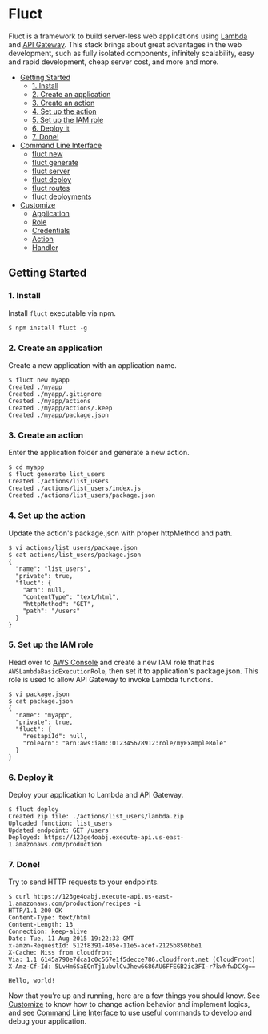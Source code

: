 # Fluct
Fluct is a framework to build server-less web applications using
[Lambda](https://aws.amazon.com/lambda/) and [API Gateway](https://aws.amazon.com/api-gateway/).
This stack brings about great advantages in the web development,
such as fully isolated components, infinitely scalability, easy and rapid development,
cheap server cost, and more and more.

- [Getting Started](#getting-started)
  - [1. Install](#install)
  - [2. Create an application](#create-an-application)
  - [3. Create an action](#create-an-action)
  - [4. Set up the action](#set-up-the-action)
  - [5. Set up the IAM role](#set-up-the-iam-role)
  - [6. Deploy it](#deploy-it)
  - [7. Done!](#done)
- [Command Line Interface](/docs/command-line-interface.md)
  - [fluct new](/docs/command-line-interface.md#fluct-new)
  - [fluct generate](/docs/command-line-interface.md#fluct-generate)
  - [fluct server](/docs/command-line-interface.md#fluct-server)
  - [fluct deploy](/docs/command-line-interface.md#fluct-deploy)
  - [fluct routes](/docs/command-line-interface.md#fluct-routes)
  - [fluct deployments](/docs/command-line-interface.md#fluct-deployments)
- [Customize](/docs/customize.md)
  - [Application](/docs/customize.md#application)
  - [Role](/docs/customize.md#role)
  - [Credentials](/docs/customize.md#credentials)
  - [Action](/docs/customize.md#action)
  - [Handler](/docs/customize.md#handler)

## Getting Started
### 1. Install
Install `fluct` executable via npm.

```
$ npm install fluct -g
```

### 2. Create an application
Create a new application with an application name.

```
$ fluct new myapp
Created ./myapp
Created ./myapp/.gitignore
Created ./myapp/actions
Created ./myapp/actions/.keep
Created ./myapp/package.json
```

### 3. Create an action
Enter the application folder and generate a new action.

```
$ cd myapp
$ fluct generate list_users
Created ./actions/list_users
Created ./actions/list_users/index.js
Created ./actions/list_users/package.json
```

### 4. Set up the action
Update the action's package.json with proper httpMethod and path.

```
$ vi actions/list_users/package.json
$ cat actions/list_users/package.json
{
  "name": "list_users",
  "private": true,
  "fluct": {
    "arn": null,
    "contentType": "text/html",
    "httpMethod": "GET",
    "path": "/users"
  }
}
```

### 5. Set up the IAM role
Head over to [AWS Console](https://console.aws.amazon.com) and create a new IAM role
that has `AWSLambdaBasicExecutionRole`, then set it to application's package.json.
This role is used to allow API Gateway to invoke Lambda functions.

```
$ vi package.json
$ cat package.json
{
  "name": "myapp",
  "private": true,
  "fluct": {
    "restapiId": null,
    "roleArn": "arn:aws:iam::012345678912:role/myExampleRole"
  }
}
```

### 6. Deploy it
Deploy your application to Lambda and API Gateway.

```
$ fluct deploy
Created zip file: ./actions/list_users/lambda.zip
Uploaded function: list_users
Updated endpoint: GET /users
Deployed: https://123ge4oabj.execute-api.us-east-1.amazonaws.com/production
```

### 7. Done!
Try to send HTTP requests to your endpoints.

```
$ curl https://123ge4oabj.execute-api.us-east-1.amazonaws.com/production/recipes -i
HTTP/1.1 200 OK
Content-Type: text/html
Content-Length: 13
Connection: keep-alive
Date: Tue, 11 Aug 2015 19:22:33 GMT
x-amzn-RequestId: 512f8391-405e-11e5-acef-2125b850bbe1
X-Cache: Miss from cloudfront
Via: 1.1 6145a790e7dca1c0c567e1f5decce786.cloudfront.net (CloudFront)
X-Amz-Cf-Id: 5LvHm6SaEQnTj1ubwlCvJhew6G86AU6FFEGB2ic3FI-r7kwNfwDCXg==

Hello, world!
```

Now that you’re up and running, here are a few things you should know.
See [Customize](/customize) to know how to change action behavior and implement logics,
and see [Command Line Interface](/command-line-interface) to use useful commands to develop and debug your application.
